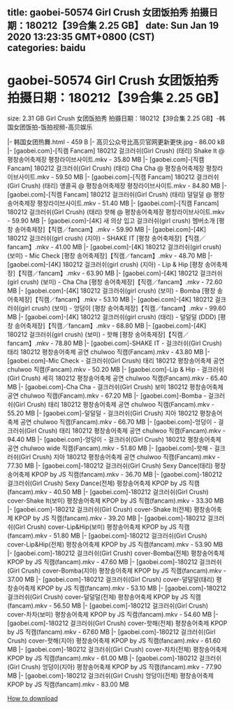 
title: gaobei-50574 Girl Crush 女团饭拍秀 拍摄日期：180212【39合集 2.25 GB】
date: Sun Jan 19 2020 13:23:35 GMT+0800 (CST)    
categories: baidu
---

# gaobei-50574 Girl Crush 女团饭拍秀 拍摄日期：180212【39合集 2.25 GB】
size: 2.31 GB
 Girl Crush 女团饭拍秀 拍摄日期：180212【39合集 2.25 GB】-韩国女团饭拍-饭拍视频-高贝娱乐
 
|- 韩国女团热舞.html - 459 B
|- 高贝公众号比高贝官网更新更快.jpg - 86.00 kB
|- [gaobei.com]-[직캠 Fancam] 180212 걸크러쉬(Girl Crush) (태리) Shake It @ 평창송어축제장 평창라이브사이트.mkv - 35.80 MB
|- [gaobei.com]-[직캠 Fancam] 180212 걸크러쉬(Girl Crush) (태리) Cha Cha @ 평창송어축제장 평창라이브사이트.mkv - 59.50 MB
|- [gaobei.com]-[직캠 Fancam] 180212 걸크러쉬(Girl Crush) (태리) 앵콜곡 @ 평창송어축제장 평창라이브사이트.mkv - 84.80 MB
|- [gaobei.com]-[직캠 Fancam] 180212 걸크러쉬(Girl Crush) (태리) 덜덜덜 @ 평창송어축제장 평창라이브사이트.mkv - 51.40 MB
|- [gaobei.com]-[직캠 Fancam] 180212 걸크러쉬(Girl Crush) (태리) 핫해 @ 평창송어축제장 평창라이브사이트.mkv - 59.90 MB
|- [gaobei.com]-[4K] 새 의상 입고 걸크러쉬(girl crush) 멤버소개 [평창 송어축제장]【직캠／fancam】.mkv - 59.90 MB
|- [gaobei.com]-[4K] 180212 걸크러쉬(girl crush) (지아) - SHAKE IT [평창 송어축제장]【직캠／fancam】.mkv - 41.00 MB
|- [gaobei.com]-[4K] 180212 걸크러쉬(girl crush) (보미) - Mic Check [평창 송어축제장]【직캠／fancam】.mkv - 48.70 MB
|- [gaobei.com]-[4K] 180212 걸크러쉬(girl crush) (지아) - Lip & Hip [평창 송어축제장]【직캠／fancam】.mkv - 63.90 MB
|- [gaobei.com]-[4K] 180212 걸크러쉬(girl crush) (보미) - Cha Cha [평창 송어축제장]【직캠／fancam】.mkv - 72.60 MB
|- [gaobei.com]-[4K] 180212 걸크러쉬(girl crush) (보미) - Bomba [평창 송어축제장]【직캠／fancam】.mkv - 53.10 MB
|- [gaobei.com]-[4K] 180212 걸크러쉬(girl crush) (보미) - 엉덩이 [평창 송어축제장]【직캠／fancam】.mkv - 99.60 MB
|- [gaobei.com]-[4K] 180212 걸크러쉬(girl crush) (태리) - 덜덜덜 (DDD) [평창 송어축제장]【직캠／fancam】.mkv - 68.80 MB
|- [gaobei.com]-[4K] 180212 걸크러쉬(girl crush) (보미) - 핫해 [평창 송어축제장]【직캠／fancam】.mkv - 78.80 MB
|- [gaobei.com]-SHAKE IT - 걸크러쉬(Girl Crush) 태리 180212 평창송어축제 공연 chulwoo 직캠(Fancam).mkv - 43.80 MB
|- [gaobei.com]-Mic Check - 걸크러쉬(Girl Crush) 태리 180212 평창송어축제 공연 chulwoo 직캠(Fancam).mkv - 50.20 MB
|- [gaobei.com]-Lip & Hip - 걸크러쉬(Girl Crush) 세히 180212 평창송어축제 공연 chulwoo 직캠(Fancam).mkv - 65.40 MB
|- [gaobei.com]-Cha Cha - 걸크러쉬(Girl Crush) 보미 180212 평창송어축제 공연 chulwoo 직캠(Fancam).mkv - 67.20 MB
|- [gaobei.com]-Bomba - 걸크러쉬(Girl Crush) 태리 180212 평창송어축제 공연 chulwoo 직캠(Fancam).mkv - 55.20 MB
|- [gaobei.com]-덜덜덜 - 걸크러쉬(Girl Crush) 지아 180212 평창송어축제 공연 chulwoo 직캠(Fancam).mkv - 66.70 MB
|- [gaobei.com]-엉덩이 - 걸크러쉬(Girl Crush) 태리 180212 평창송어축제 공연 chulwoo 직캠(Fancam).mkv - 94.40 MB
|- [gaobei.com]-엉덩이 - 걸크러쉬(Girl Crush) 180212 평창송어축제 공연 chulwoo wide 직캠(Fancam).mkv - 51.80 MB
|- [gaobei.com]-핫해 - 걸크러쉬(Girl Crush) 지아 180212 평창송어축제 공연 chulwoo 직캠(Fancam).mkv - 77.30 MB
|- [gaobei.com]-180212 걸크러쉬(Girl Crush) Sexy Dance(태리) 평창송어축제 KPOP by JS 직캠(fancam).mkv - 36.70 MB
|- [gaobei.com]-180212 걸크러쉬(Girl Crush) Sexy Dance(전체) 평창송어축제 KPOP by JS 직캠(fancam).mkv - 40.50 MB
|- [gaobei.com]-180212 걸크러쉬(Girl Crush) cover-Shake It(보미) 평창송어축제 KPOP by JS 직캠(fancam).mkv - 33.30 MB
|- [gaobei.com]-180212 걸크러쉬(Girl Crush) cover-Shake It(전체) 평창송어축제 KPOP by JS 직캠(fancam).mkv - 39.20 MB
|- [gaobei.com]-180212 걸크러쉬(Girl Crush) cover-Lip&Hip(보미) 평창송어축제 KPOP by JS 직캠(fancam).mkv - 51.80 MB
|- [gaobei.com]-180212 걸크러쉬(Girl Crush) cover-Lip&Hip(전체) 평창송어축제 KPOP by JS 직캠(fancam).mkv - 53.90 MB
|- [gaobei.com]-180212 걸크러쉬(Girl Crush) cover-Bomba(전체) 평창송어축제 KPOP by JS 직캠(fancam).mkv - 47.60 MB
|- [gaobei.com]-180212 걸크러쉬(Girl Crush) cover-Bomba(지아) 평창송어축제 KPOP by JS 직캠(fancam).mkv - 37.00 MB
|- [gaobei.com]-180212 걸크러쉬(Girl Crush) cover-덜덜덜(태리) 평창송어축제 KPOP by JS 직캠(fancam).mkv - 53.10 MB
|- [gaobei.com]-180212 걸크러쉬(Girl Crush) cover-덜덜덜(전체) 평창송어축제 KPOP by JS 직캠(fancam).mkv - 56.50 MB
|- [gaobei.com]-180212 걸크러쉬(Girl Crush) cover-차차(보미) 평창송어축제 KPOP by JS 직캠(fancam).mkv - 54.60 MB
|- [gaobei.com]-180212 걸크러쉬(Girl Crush) cover-핫해(전체) 평창송어축제 KPOP by JS 직캠(fancam).mkv - 67.60 MB
|- [gaobei.com]-180212 걸크러쉬(Girl Crush) cover-핫해(지아) 평창송어축제 KPOP by JS 직캠(fancam).mkv - 61.60 MB
|- [gaobei.com]-180212 걸크러쉬(Girl Crush) cover-차차(전체) 평창송어축제 KPOP by JS 직캠(fancam).mkv - 61.00 MB
|- [gaobei.com]-180212 걸크러쉬(Girl Crush) 엉덩이(지아) 평창송어축제 KPOP by JS 직캠(fancam).mkv - 77.90 MB
|- [gaobei.com]-180212 걸크러쉬(Girl Crush) 엉덩이(전체) 평창송어축제 KPOP by JS 직캠(fancam).mkv - 83.00 MB

[How to download](https://bpcam.bemobtrk.com/go/2ceec3aa-1ca2-46d6-b9ff-aaa5c184517c?jno=98)